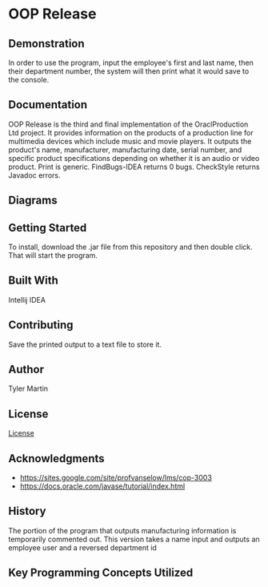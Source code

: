 # OOP Release


## Demonstration
In order to use the program, input the employee's first and last name, then their department number, the system will then print what it would save to the console. 

## Documentation
OOP Release is the third and final implementation of the OraclProduction Ltd project. It provides information on the products of a
production line for multimedia devices which include music and movie players. It outputs the product's name,
manufacturer, manufacturing date, serial number, and specific product specifications depending on whether it is an
audio or video product. Print is generic. FindBugs-IDEA returns 0 bugs. CheckStyle returns Javadoc errors.


## Diagrams


## Getting Started
To install, download the .jar file from this repository and then double click. That will start the program. 

## Built With
Intellij IDEA

## Contributing
Save the printed output to a text file to store it.

## Author
Tyler Martin

## License
[License](https://github.com/tamartin9013/OOPRelease/blob/master/LICENSE)

## Acknowledgments
* https://sites.google.com/site/profvanselow/lms/cop-3003
* https://docs.oracle.com/javase/tutorial/index.html

## History
The portion of the program that outputs manufacturing information is temporarily commented out. This version takes a name input and outputs an employee user and a reversed department id 

## Key Programming Concepts Utilized

